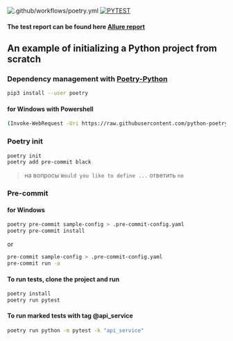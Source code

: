 ![.github/workflows/poetry.yml](https://github.com/77ripdrive/Python_sandbox/workflows/.github/workflows/poetry.yml/badge.svg)
[![PYTEST](https://img.shields.io/badge/pytest-v%206.2.1-green)](https://img.shields.io/badge/pytest-v%206.2.1-green)

#### The test report can be found here [Allure report](https://77ripdrive.github.io/Python_sandbox.github.io/)

## An example of initializing a Python project from scratch

### Dependency management with [Poetry-Python](https://python-poetry.org/docs/)

```sh
pip3 install --user poetry
```

#### for Windows with Powershell

```sh
(Invoke-WebRequest -Uri https://raw.githubusercontent.com/python-poetry/poetry/master/get-poetry.py -UseBasicParsing).Content | python -
```

### Poetry init

```sh
poetry init
poetry add pre-commit black
```

> на вопросы `Would you like to define ...` ответить `no`

### Pre-commit

#### for Windows

```sh
poetry pre-commit sample-config > .pre-commit-config.yaml
poetry pre-commit install
```

or

```sh
pre-commit sample-config > .pre-commit-config.yaml
pre-commit run -a
```

#### To run tests, clone the project and run

```sh
poetry install
poetry run pytest
```

#### To run marked tests with tag @api_service

```sh
poetry run python -m pytest -k "api_service"

```

